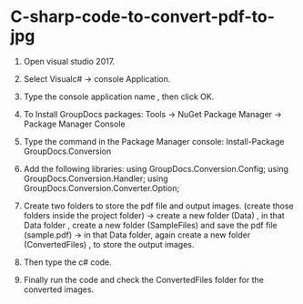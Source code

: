 # C-sharp-code-to-convert-pdf-to-jpg
1) Open visual studio 2017.

2) Select Visualc# -> console Application.

3) Type the console application name , then click OK.

4) To Install GroupDocs packages:
      Tools -> NuGet Package Manager -> Package Manager Console
  
5) Type the command in the Package Manager console:
      Install-Package GroupDocs.Conversion
    
6) Add the following libraries:
    using GroupDocs.Conversion.Config;
    using GroupDocs.Conversion.Handler;
    using GroupDocs.Conversion.Converter.Option;
    
7) Create two folders to store the pdf file and output images. (create those folders inside the project folder)
    -> create a new folder (Data) , in that Data folder , create a new folder (SampleFiles) and save the pdf file (sample.pdf)
    -> in that Data folder, again create a new folder (ConvertedFiles) , to store the output images.

8) Then type the c# code.

9) Finally run the code and check the ConvertedFiles folder for the converted images.
 
